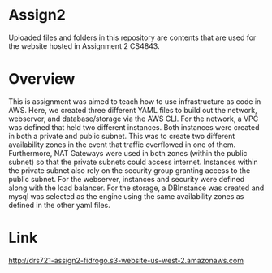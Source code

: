 # Assign2
Uploaded files and folders in this repository are contents that are used for the website hosted in Assignment 2 CS4843.

# Overview
This is assignment was aimed to teach how to use infrastructure as code in AWS. Here, we created three different YAML files to build out the network, webserver, and database/storage via the AWS CLI. For the network, a VPC was defined that held two different instances. Both instances were created in both a private and public subnet. This was to create two different availability zones in the event that traffic overflowed in one of them. Furthermore, NAT Gateways were used in both zones (within the public subnet) so that the private subnets could access internet. Instances within the private subnet also rely on the security group granting access to the public subnet. For the webserver, instances and security were defined along with the load balancer. For the storage, a DBInstance was created and mysql was selected as the engine using the same availability zones as defined in the other yaml files.    

# Link
http://drs721-assign2-fidrogo.s3-website-us-west-2.amazonaws.com
